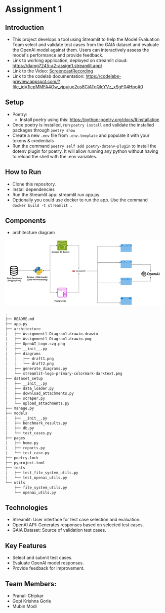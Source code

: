 # Assignment 1

## Introduction
- This project develops a tool using Streamlit to help the Model Evaluation Team select and validate test cases from the GAIA dataset and evaluate the OpenAI model against them. Users can interactively assess the model's performance and provide feedback.
- Link to working application, deployed on streamlit cloud: https://damg7245-a2-assign1.streamlit.app/
- Link to the Video: [ScreencastRecording](video/streamlit-app-2024-09-27-15-09-08.mp4)
- Link to the codelab documentation: https://codelabs-preview.appspot.com/?file_id=1lcpMMFA4Ow_vjpujuo2os8GiATqQlcYVz_xSgF04Hpo#0
  
## Setup
- Poetry:
  - Install poetry using this: https://python-poetry.org/docs/#installation
- Once poetry is installed, run `poetry install` and validate the installed packages through `poetry show`
- Create a new `.env` file from `.env.template` and populate it with your tokens & credentials
- Run the command `poetry self add poetry-dotenv-plugin` to install the dotenv plugin for poetry. It will allow running any python without having to reload the shell with the .env variables.

## How to Run
- Clone this repository.
- Install dependencies
- Run the Streamlit app: streamlit run app.py
- Optionally you could use docker to run the app. Use the command `docker build -t streamlit .`



## Components
- architecture diagram
  
![Alt text](architecture/Assignment1-Diagram1.drawio.png)


```
.
├── README.md
├── app.py
├── architecture
│   ├── Assignment1-Diagram1.drawio.drawio
│   ├── Assignment1-Diagram1.drawio.png
│   ├── OpenAI_Logo.svg.png
│   ├── __init__.py
│   ├── diagrams
│   │   ├── draft1.png
│   │   └── draft2.png
│   ├── generate_diagrams.py
│   └── streamlit-logo-primary-colormark-darktext.png
├── dataset_setup
│   ├── __init__.py
│   ├── data_loader.py
│   ├── download_attachments.py
│   ├── scraper.py
│   └── upload_attachments.py
├── manage.py
├── models
│   ├── __init__.py
│   ├── benchmark_results.py
│   ├── db.py
│   └── test_cases.py
├── pages
│   ├── home.py
│   ├── reports.py
│   └── test_case.py
├── poetry.lock
├── pyproject.toml
├── tests
│   ├── test_file_system_utils.py
│   └── test_openai_utils.py
└── utils
    ├── file_system_utils.py
    └── openai_utils.py
```

## Technologies
- Streamlit: User interface for test case selection and evaluation.
- OpenAI API: Generates responses based on selected test cases.
- GAIA Dataset: Source of validation test cases.

## Key Features
- Select and submit test cases.
- Evaluate OpenAI model responses.
- Provide feedback for improvement.

## Team Members:
- Pranali Chipkar
- Gopi Krishna Gorle
- Mubin Modi

